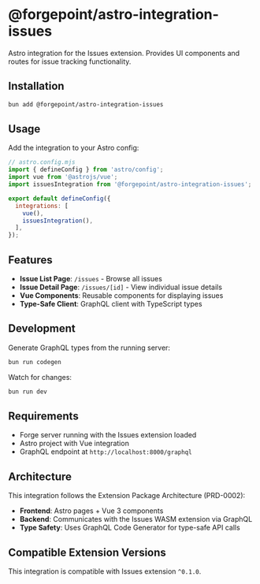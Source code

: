 # @forgepoint/astro-integration-issues

Astro integration for the Issues extension. Provides UI components and routes for issue tracking functionality.

## Installation

```bash
bun add @forgepoint/astro-integration-issues
```

## Usage

Add the integration to your Astro config:

```javascript
// astro.config.mjs
import { defineConfig } from 'astro/config';
import vue from '@astrojs/vue';
import issuesIntegration from '@forgepoint/astro-integration-issues';

export default defineConfig({
  integrations: [
    vue(),
    issuesIntegration(),
  ],
});
```

## Features

- **Issue List Page**: `/issues` - Browse all issues
- **Issue Detail Page**: `/issues/[id]` - View individual issue details
- **Vue Components**: Reusable components for displaying issues
- **Type-Safe Client**: GraphQL client with TypeScript types

## Development

Generate GraphQL types from the running server:

```bash
bun run codegen
```

Watch for changes:

```bash
bun run dev
```

## Requirements

- Forge server running with the Issues extension loaded
- Astro project with Vue integration
- GraphQL endpoint at `http://localhost:8000/graphql`

## Architecture

This integration follows the Extension Package Architecture (PRD-0002):

- **Frontend**: Astro pages + Vue 3 components
- **Backend**: Communicates with the Issues WASM extension via GraphQL
- **Type Safety**: Uses GraphQL Code Generator for type-safe API calls

## Compatible Extension Versions

This integration is compatible with Issues extension `^0.1.0`.
